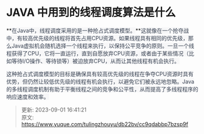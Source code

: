 # JAVA 中用到的线程调度算法是什么

<font style="color:rgb(55, 65, 81);background-color:rgb(247, 247, 248);">  
</font>**<font style="color:rgb(55, 65, 81);background-color:rgb(247, 247, 248);">在Java中，线程调度采用的是一种抢占式调度模型。</font>**<font style="color:rgb(55, 65, 81);background-color:rgb(247, 247, 248);">这就像在一个抢夺战中，有较高优先级的线程将首先占用CPU资源。如果线程具有相同的优先级，那么Java虚拟机会随机选择一个线程来执行，以保持公平竞争的原则。一旦一个线程获得了CPU，它将一直运行，直到自愿放弃CPU资源，或者由于某些情况（比如等待I/O操作、等待锁等）被迫放弃CPU，从而让其他线程有机会执行。</font>

<font style="color:rgb(55, 65, 81);background-color:rgb(247, 247, 248);">这种抢占式调度模型的目标是确保具有较高优先级的线程在争夺CPU资源时具有优势，但仍然让较低优先级的线程有机会执行，以避免它们被永远地忽略。Java的多线程调度机制有助于平衡线程之间的竞争和公平性，从而提高了多线程程序的响应速度和效率。</font>



> 更新: 2023-09-01 16:41:21  
> 原文: <https://www.yuque.com/tulingzhouyu/db22bv/cc9qdabbp7bzsp9f>